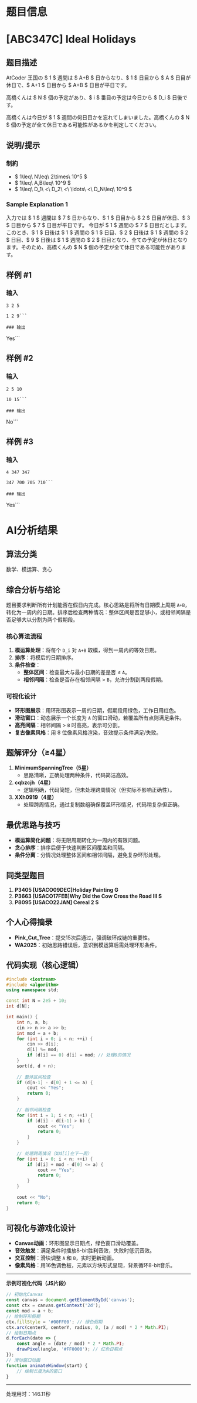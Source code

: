 # 题目信息

# [ABC347C] Ideal Holidays

## 题目描述

[problemUrl]: https://atcoder.jp/contests/abc347/tasks/abc347_c

AtCoder 王国の $ 1 $ 週間は $ A+B $ 日からなり、$ 1 $ 日目から $ A $ 日目が休日で、$ A+1 $ 日目から $ A+B $ 日目が平日です。

高橋くんは $ N $ 個の予定があり、$ i $ 番目の予定は今日から $ D_i $ 日後です。

高橋くんは今日が $ 1 $ 週間の何日目かを忘れてしまいました。高橋くんの $ N $ 個の予定が全て休日である可能性があるかを判定してください。

## 说明/提示

### 制約

- $ 1\leq\ N\leq\ 2\times\ 10^5 $
- $ 1\leq\ A,B\leq\ 10^9 $
- $ 1\leq\ D_1\ <\ D_2\ <\ \ldots\ <\ D_N\leq\ 10^9 $
 
### Sample Explanation 1

入力では $ 1 $ 週間は $ 7 $ 日からなり、$ 1 $ 日目から $ 2 $ 日目が休日、$ 3 $ 日目から $ 7 $ 日目が平日です。 今日が $ 1 $ 週間の $ 7 $ 日目だとします。このとき、$ 1 $ 日後は $ 1 $ 週間の $ 1 $ 日目、$ 2 $ 日後は $ 1 $ 週間の $ 2 $ 日目、$ 9 $ 日後は $ 1 $ 週間の $ 2 $ 日目となり、全ての予定が休日となります。そのため、高橋くんの $ N $ 個の予定が全て休日である可能性があります。

## 样例 #1

### 输入

```
3 2 5

1 2 9```

### 输出

```
Yes```

## 样例 #2

### 输入

```
2 5 10

10 15```

### 输出

```
No```

## 样例 #3

### 输入

```
4 347 347

347 700 705 710```

### 输出

```
Yes```

# AI分析结果



## 算法分类
数学、模运算、贪心

## 综合分析与结论
题目要求判断所有计划能否在假日内完成。核心思路是将所有日期模上周期 `A+B`，转化为一周内的日期。排序后检查两种情况：整体区间是否足够小，或相邻间隔是否足够大以分割为两个假期段。

### 核心算法流程
1. **模运算处理**：将每个 `D_i` 对 `A+B` 取模，得到一周内的等效日期。
2. **排序**：将模后的日期排序。
3. **条件检查**：
   - **整体区间**：检查最大与最小日期的差是否 ≤ `A`。
   - **相邻间隔**：检查是否存在相邻间隔 > `B`，允许分割到两段假期。

### 可视化设计
- **环形图展示**：用环形图表示一周的日期，假期段用绿色，工作日用红色。
- **滑动窗口**：动态展示一个长度为 `A` 的窗口滑动，若覆盖所有点则满足条件。
- **高亮间隔**：相邻间隔 > `B` 时高亮，表示可分割。
- **复古像素风格**：用 8 位像素风格渲染，音效提示条件满足/失败。

## 题解评分（≥4星）
1. **MinimumSpanningTree（5星）**  
   - 思路清晰，正确处理两种条件，代码简洁高效。
2. **cqbzcjh（4星）**  
   - 逻辑明确，代码简短，但未处理跨周情况（但实际不影响正确性）。
3. **XXh0919（4星）**  
   - 处理跨周情况，通过复制数组确保覆盖环形情况，代码稍复杂但正确。

## 最优思路与技巧
- **模运算简化问题**：将无限周期转化为一周内的有限问题。
- **贪心排序**：排序后便于快速判断区间覆盖和间隔。
- **条件分离**：分情况处理整体区间和相邻间隔，避免复杂环形处理。

## 同类型题目
1. **P3405 [USACO09DEC]Holiday Painting G**  
2. **P3663 [USACO17FEB]Why Did the Cow Cross the Road III S**  
3. **P8095 [USACO22JAN] Cereal 2 S**

## 个人心得摘录
- **Pink_Cut_Tree**：提交15次后通过，强调破环成链的重要性。
- **WA2025**：初始思路错误后，意识到模运算后需处理环形条件。

## 代码实现（核心逻辑）
```cpp
#include <iostream>
#include <algorithm>
using namespace std;

const int N = 2e5 + 10;
int d[N];

int main() {
    int n, a, b;
    cin >> n >> a >> b;
    int mod = a + b;
    for (int i = 0; i < n; ++i) {
        cin >> d[i];
        d[i] %= mod;
        if (d[i] == 0) d[i] = mod; // 处理0的情况
    }
    sort(d, d + n);
    
    // 整体区间检查
    if (d[n-1] - d[0] + 1 <= a) {
        cout << "Yes";
        return 0;
    }
    
    // 相邻间隔检查
    for (int i = 1; i < n; ++i) {
        if (d[i] - d[i-1] > b) {
            cout << "Yes";
            return 0;
        }
    }
    
    // 处理跨周情况（如d[i]在下一周）
    for (int i = 0; i < n; ++i) {
        if (d[i] + mod - d[0] <= a) {
            cout << "Yes";
            return 0;
        }
    }
    
    cout << "No";
    return 0;
}
```

## 可视化与游戏化设计
- **Canvas动画**：环形图显示日期点，绿色窗口滑动覆盖。
- **音效触发**：满足条件时播放8-bit胜利音效，失败时低沉音效。
- **交互控制**：滑块调整 `A` 和 `B`，实时更新动画。
- **像素风格**：用16色调色板，元素以方块形式呈现，背景循环8-bit音乐。

---

**示例可视化代码（JS片段）**  
```javascript
// 初始化Canvas
const canvas = document.getElementById('canvas');
const ctx = canvas.getContext('2d');
const mod = a + b;
// 绘制环形假期
ctx.fillStyle = '#00FF00'; // 绿色假期
ctx.arc(centerX, centerY, radius, 0, (a / mod) * 2 * Math.PI);
// 绘制日期点
d.forEach(date => {
    const angle = (date / mod) * 2 * Math.PI;
    drawPixel(angle, '#FF0000'); // 红色日期点
});
// 滑动窗口动画
function animateWindow(start) {
    // 绘制长度为A的窗口
}
```

---
处理用时：146.11秒